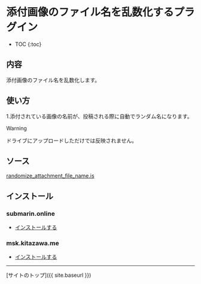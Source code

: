 # 添付画像のファイル名を乱数化するプラグイン

* TOC
{:toc}

## 内容
添付画像のファイル名を乱数化します。

## 使い方

1.添付されている画像の名前が、投稿される際に自動でランダム名になります。

> [!WARNING]  
> ドライブにアップロードしただけでは反映されません。  

## ソース
[randomize_attachment_file_name.is](https://github.com/elysion-pre/MisskeyPlugins/blob/main/src/randomize_attachment_file_name.is)

## インストール

### submarin.online
- [インストールする](https://submarin.online/install-extentions?url=https://elysion-pre.github.io/MisskeyPlugins/json/randomize_attachment_file_name.json&hash=0b8a99573c12dac4513fc7d0140674519e452650b77feba53e515e0515041f5df2da7ed0a99048d12a386add5af52b0495864e2302854c3dcde16c68c027141b)

### msk.kitazawa.me
- [インストールする](https://msk.kitazawa.me/install-extentions?url=https://elysion-pre.github.io/MisskeyPlugins/json/randomize_attachment_file_name.json&hash=0b8a99573c12dac4513fc7d0140674519e452650b77feba53e515e0515041f5df2da7ed0a99048d12a386add5af52b0495864e2302854c3dcde16c68c027141b)

----

[サイトのトップ]({{ site.baseurl }})
